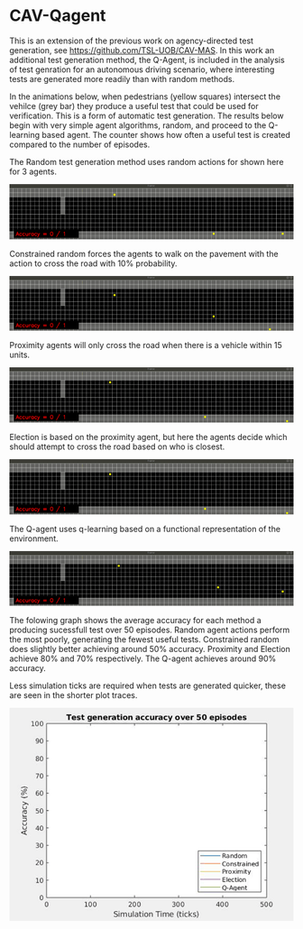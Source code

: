 # CAV-Qagent
This is an extension of the previous work on agency-directed test generation, see https://github.com/TSL-UOB/CAV-MAS. In this work an additional test generation method, the Q-Agent, is included in the analysis of test genration for an autonomous driving scenario, where interesting tests are generated more readily than with random methods.

In the animations below, when pedestrians (yellow squares) intersect the vehilce (grey bar) they produce a useful test that could be used for verification. This is a form of automatic test generation. The results below begin with very simple agent algorithms, random, and proceed to the Q-learning based agent. The counter shows how often a useful test is created compared to the number of episodes.


The Random test generation method uses random actions for shown here for 3 agents. 

![](videos/RandAction.gif)

Constrained random forces the agents to walk on the pavement with the action to cross the road with 10% probability.

![](videos/RandBehav.gif)

Proximity agents will only cross the road when there is a vehicle within 15 units.

![](videos/Proximity.gif)

Election is based on the proximity agent, but here the agents decide which should attempt to cross the road based on who is closest.

![](videos/Election.gif)

The Q-agent uses q-learning based on a functional representation of the environment.

![](videos/Q_agent.gif)

The folowing graph shows the average accuracy for each method a producing sucessfull test over 50 episodes. Random agent actions perform the most poorly, generating the fewest useful tests. Constrained random does slightly better achieving around 50% accuracy. Proximity and Election achieve 80% and 70% respectively. The Q-agent achieves around 90% accuracy.

Less simulation ticks are required when tests are generated quicker, these are seen in the shorter plot traces.

![](videos/accuracy.gif)
